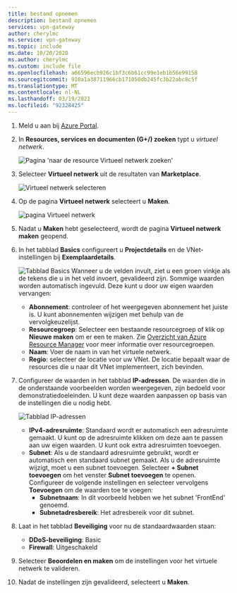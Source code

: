 ```yaml
---
title: bestand opnemen
description: bestand opnemen
services: vpn-gateway
author: cherylmc
ms.service: vpn-gateway
ms.topic: include
ms.date: 10/20/2020
ms.author: cherylmc
ms.custom: include file
ms.openlocfilehash: a66596ecb926c1bf3c6b61cc99e1eb1b56e99158
ms.sourcegitcommit: 910a1a38711966cb171050db245fc3b22abc8c5f
ms.translationtype: MT
ms.contentlocale: nl-NL
ms.lasthandoff: 03/19/2021
ms.locfileid: "92328425"
---
```

1. Meld u aan bij [Azure Portal](https://portal.azure.com).
1. In **Resources, services en documenten (G+/) zoeken** typt u *virtueel netwerk*.

   ![Pagina 'naar de resource Virtueel netwerk zoeken'](./media/vpn-gateway-basic-vnet-rm-portal-include/marketplace.png "Pagina 'naar de resource Virtueel netwerk zoeken'")
1. Selecteer **Virtueel netwerk** uit de resultaten van **Marketplace**.

   ![Virtueel netwerk selecteren](./media/vpn-gateway-basic-vnet-rm-portal-include/marketplace-results.png "Pagina 'naar de resource Virtueel netwerk zoeken'")
1. Op de pagina **Virtueel netwerk** selecteert u **Maken**.

   ![pagina Virtueel netwerk](./media/vpn-gateway-basic-vnet-rm-portal-include/vnet-click-create.png "Selecteer Maken")
1. Nadat u **Maken** hebt geselecteerd, wordt de pagina **Virtueel netwerk maken** geopend.
1. In het tabblad **Basics** configureert u **Projectdetails** en de VNet-instellingen bij **Exemplaardetails**.

   ![Tabblad Basics](./media/vpn-gateway-basic-vnet-rm-portal-include/basics.png "Tabblad Basisbeginselen") Wanneer u de velden invult, ziet u een groen vinkje als de tekens die u in het veld invoert, gevalideerd zijn. Sommige waarden worden automatisch ingevuld. Deze kunt u door uw eigen waarden vervangen:

   - **Abonnement**: controleer of het weergegeven abonnement het juiste is. U kunt abonnementen wijzigen met behulp van de vervolgkeuzelijst.
   - **Resourcegroep**: Selecteer een bestaande resourcegroep of klik op **Nieuwe maken** om er een te maken. Zie [Overzicht van Azure Resource Manager](../articles/azure-resource-manager/management/overview.md#resource-groups) voor meer informatie over resourcegroepen.
   - **Naam**: Voer de naam in van het virtuele netwerk.
   - **Regio**: selecteer de locatie voor uw VNet. De locatie bepaalt waar de resources die u naar dit VNet implementeert, zich bevinden.

1. Configureer de waarden in het tabblad **IP-adressen**. De waarden die in de onderstaande voorbeelden worden weergegeven, zijn bedoeld voor demonstratiedoeleinden. U kunt deze waarden aanpassen op basis van de instellingen die u nodig hebt.

   ![Tabblad IP-adressen](./media/vpn-gateway-basic-vnet-rm-portal-include/addresses.png "Tabblad IP-adressen")  
   - **IPv4-adresruimte**: Standaard wordt er automatisch een adresruimte gemaakt. U kunt op de adresruimte klikken om deze aan te passen aan uw eigen waarden. U kunt ook extra adresruimten toevoegen.
   - **Subnet**: Als u de standaard adresruimte gebruikt, wordt er automatisch een standaard subnet gemaakt. Als u de adresruimte wijzigt, moet u een subnet toevoegen. Selecteer **+ Subnet toevoegen** om het venster **Subnet toevoegen** te openen. Configureer de volgende instellingen en selecteer vervolgens **Toevoegen** om de waarden toe te voegen:
      - **Subnetnaam**: In dit voorbeeld hebben we het subnet 'FrontEnd' genoemd.
      - **Subnetadresbereik**: Het adresbereik voor dit subnet.

1. Laat in het tabblad **Beveiliging** voor nu de standaardwaarden staan:

   - **DDoS-beveiliging**: Basic
   - **Firewall**: Uitgeschakeld
1. Selecteer **Beoordelen en maken** om de instellingen voor het virtuele netwerk te valideren.
1. Nadat de instellingen zijn gevalideerd, selecteert u **Maken**.
